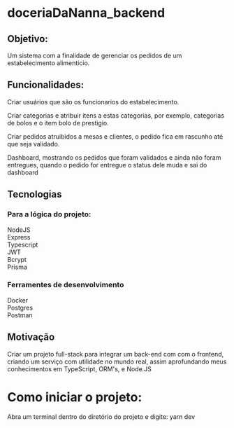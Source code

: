 # doceriaDaNanna_backend

## Objetivo: <br/>
  Um sistema com a finalidade de gerenciar os pedidos de um estabelecimento alimenticio.
## Funcionalidades: <br/>
  Criar usuários que são os funcionarios do estabelecimento. <br/>

  Criar categorias e atribuir itens a estas categorias, por exemplo, categorias de bolos e o item bolo de prestigio.  <br/>
  
  Criar pedidos atruibidos a mesas e clientes, o pedido fica em rascunho até que seja validado. <br/>

  Dashboard, mostrando os pedidos que foram validados e ainda não foram entregues, quando o pedido for entregue o status dele muda e sai do dashboard  <br/>

## Tecnologias

### Para a lógica do projeto:
  NodeJS <br/>
  Express  <br/>
  Typescript  <br/>
  JWT  <br/>
  Bcrypt  <br/>
  Prisma  <br/>

### Ferramentes de desenvolvimento 
  Docker  <br/>
  Postgres  <br/>
  Postman  <br/>

## Motivação

  Criar um projeto full-stack para integrar um back-end com com o frontend, criando um serviço com utilidade no mundo real, assim aprofundando meus conhecimentos em TypeScript, ORM's, e Node.JS

# Como iniciar o projeto: 

Abra um terminal dentro do diretório do projeto e digite:
  yarn dev


  
